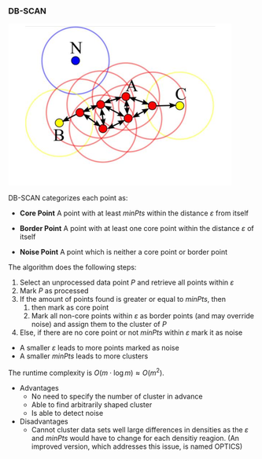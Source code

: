 ### DB-SCAN

![image-20230601110055127](res/DB-SCAN/image-20230601110055127.png)

DB-SCAN categorizes each point as:

* **Core Point**
  A point with at least $minPts$ within the distance $\varepsilon$ from itself

* **Border Point**
  A point with at least one core point within the distance $\varepsilon$ of itself
  
* **Noise Point**
  A point which is neither a core point or border point

The algorithm does the following steps:

1. Select an unprocessed data point $P$ and retrieve all points within $\varepsilon$
2. Mark $P$ as processed
3. If the amount of points found is greater or equal to $minPts$, then
   1. then mark as core point
   1. Mark all non-core points within $\varepsilon$ as border points (and may override noise) and assign them to the cluster of $P$
4. Else, if there are no core point or not $minPts$ within $\varepsilon$ mark it as noise

* A smaller $\varepsilon$ leads to more points marked as noise
* A smaller $minPts$ leads to more clusters 

The runtime complexity is $O(m \cdot \log m)\approx O(m^2)$.

* Advantages
  * No need to specify the number of cluster in advance
  * Able to find arbitrarily shaped cluster
  * Is able to detect noise
* Disadvantages
  * Cannot cluster data sets well large differences in densities as the $\varepsilon$ and $minPts$ would have to change for each densitiy reagion. (An improved version, which addresses this issue, is named OPTICS)